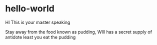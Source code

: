 # hello-world
HI
This is your master speaking 

Stay away from the food known as pudding,
WIll has a secret supply of antidote least you eat the pudding
